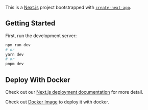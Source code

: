 This is a [Next.js](https://nextjs.org/) project bootstrapped with [`create-next-app`](https://github.com/vercel/next.js/tree/canary/packages/create-next-app).

## Getting Started

First, run the development server:

```bash
npm run dev
# or
yarn dev
# or
pnpm dev
```

## Deploy With Docker

Check out our [Next.js deployment documentation](https://nextjs.org/docs/deployment#docker-image) for more detail.

Check out [Docker Image](https://nextjs.org/docs/deployment#docker-image) to deploy it with docker.
